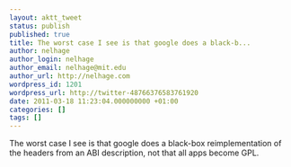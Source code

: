 ```yaml
---
layout: aktt_tweet
status: publish
published: true
title: The worst case I see is that google does a black-b...
author: nelhage
author_login: nelhage
author_email: nelhage@mit.edu
author_url: http://nelhage.com
wordpress_id: 1201
wordpress_url: http://twitter-48766376583761920
date: 2011-03-18 11:23:04.000000000 +01:00
categories: []
tags: []
---
```

The worst case I see is that google does a black-box reimplementation of the headers from an ABI description, not that all apps become GPL.

